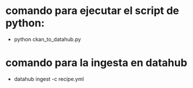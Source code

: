 # comando para ejecutar el script de python:
- python ckan_to_datahub.py

# comando para la ingesta en datahub
- datahub ingest -c recipe.yml


